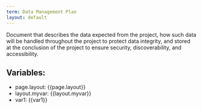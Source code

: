 ```yaml
---
term: Data Management Plan
layout: default
---
```

Document that describes the data expected from the project, how such data will be handled throughout the project to protect data integrity, and stored at the conclusion of the project to ensure security, discoverability, and accessibility.

## Variables:
  - page.layout: {{page.layout}}
  - layout.myvar: {{layout.myvar}}
  - var1: {{var1}}
